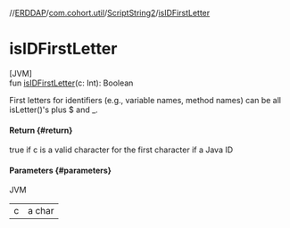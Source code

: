 //[ERDDAP](../../../index.md)/[com.cohort.util](../index.md)/[ScriptString2](index.md)/[isIDFirstLetter](is-i-d-first-letter.md)

# isIDFirstLetter

[JVM]\
fun [isIDFirstLetter](is-i-d-first-letter.md)(c: Int): Boolean

First letters for identifiers (e.g., variable names, method names) can be all isLetter()'s plus $ and _.

#### Return {#return}

true if c is a valid character for the first character if a Java ID

#### Parameters {#parameters}

JVM

| | |
|---|---|
| c | a char |